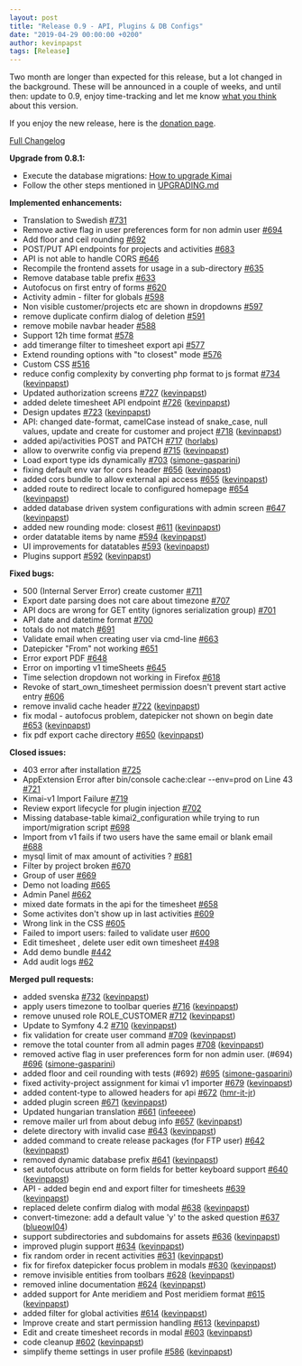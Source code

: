 ```yaml
---
layout: post
title: "Release 0.9 - API, Plugins & DB Configs"
date: "2019-04-29 00:00:00 +0200"
author: kevinpapst
tags: [Release]
---
```


Two month are longer than expected for this release, but a lot changed in the background. These will be announced in a 
couple of weeks, and until then: update to 0.9, enjoy time-tracking and let me know [what you think](https://github.com/kevinpapst/kimai2/issues) about this version.

If you enjoy the new release, here is the [donation page](https://www.kimai.org/donate/). 

[Full Changelog](https://github.com/kevinpapst/kimai2/compare/0.8.1..0.9)

**Upgrade from 0.8.1:**

- Execute the database migrations: [How to upgrade Kimai](https://github.com/kevinpapst/kimai2/blob/master/UPGRADING.md)
- Follow the other steps mentioned in [UPGRADING.md](https://github.com/kevinpapst/kimai2/blob/master/UPGRADING.md)

**Implemented enhancements:**

- Translation to Swedish [\#731](https://github.com/kevinpapst/kimai2/issues/731)
- Remove active flag in user preferences form for non admin user [\#694](https://github.com/kevinpapst/kimai2/issues/694)
- Add floor and ceil rounding [\#692](https://github.com/kevinpapst/kimai2/issues/692)
- POST/PUT API endpoints for projects and activities [\#683](https://github.com/kevinpapst/kimai2/issues/683)
- API is not able to handle CORS [\#646](https://github.com/kevinpapst/kimai2/issues/646)
- Recompile the frontend assets for usage in a sub-directory [\#635](https://github.com/kevinpapst/kimai2/issues/635)
- Remove database table prefix [\#633](https://github.com/kevinpapst/kimai2/issues/633)
- Autofocus on first entry of forms [\#620](https://github.com/kevinpapst/kimai2/issues/620)
- Activity admin - filter for globals [\#598](https://github.com/kevinpapst/kimai2/issues/598)
- Non visible customer/projects etc are shown in dropdowns [\#597](https://github.com/kevinpapst/kimai2/issues/597)
- remove duplicate confirm dialog of deletion [\#591](https://github.com/kevinpapst/kimai2/issues/591)
- remove mobile navbar header [\#588](https://github.com/kevinpapst/kimai2/issues/588)
- Support 12h time format [\#578](https://github.com/kevinpapst/kimai2/issues/578)
- add timerange filter to timesheet export api [\#577](https://github.com/kevinpapst/kimai2/issues/577)
- Extend rounding options with "to closest" mode [\#576](https://github.com/kevinpapst/kimai2/issues/576)
- Custom CSS [\#516](https://github.com/kevinpapst/kimai2/issues/516)
- reduce config complexity by converting php format to js format [\#734](https://github.com/kevinpapst/kimai2/pull/734) ([kevinpapst](https://github.com/kevinpapst))
- Updated authorization screens [\#727](https://github.com/kevinpapst/kimai2/pull/727) ([kevinpapst](https://github.com/kevinpapst))
- added delete timesheet API endpoint [\#726](https://github.com/kevinpapst/kimai2/pull/726) ([kevinpapst](https://github.com/kevinpapst))
- Design updates [\#723](https://github.com/kevinpapst/kimai2/pull/723) ([kevinpapst](https://github.com/kevinpapst))
- API: changed date-format, camelCase instead of snake\_case, null values, update and create for customer and project [\#718](https://github.com/kevinpapst/kimai2/pull/718) ([kevinpapst](https://github.com/kevinpapst))
- added api/activities POST and PATCH [\#717](https://github.com/kevinpapst/kimai2/pull/717) ([horlabs](https://github.com/horlabs))
- allow to overwrite config via prepend [\#715](https://github.com/kevinpapst/kimai2/pull/715) ([kevinpapst](https://github.com/kevinpapst))
- Load export type ids dynamically [\#703](https://github.com/kevinpapst/kimai2/pull/703) ([simone-gasparini](https://github.com/simone-gasparini))
- fixing default env var for cors header [\#656](https://github.com/kevinpapst/kimai2/pull/656) ([kevinpapst](https://github.com/kevinpapst))
- added cors bundle to allow external api access [\#655](https://github.com/kevinpapst/kimai2/pull/655) ([kevinpapst](https://github.com/kevinpapst))
- added route to redirect locale to configured homepage [\#654](https://github.com/kevinpapst/kimai2/pull/654) ([kevinpapst](https://github.com/kevinpapst))
-  added database driven system configurations with admin screen [\#647](https://github.com/kevinpapst/kimai2/pull/647) ([kevinpapst](https://github.com/kevinpapst))
- added new rounding mode: closest [\#611](https://github.com/kevinpapst/kimai2/pull/611) ([kevinpapst](https://github.com/kevinpapst))
- order datatable items by name [\#594](https://github.com/kevinpapst/kimai2/pull/594) ([kevinpapst](https://github.com/kevinpapst))
- UI improvements for datatables [\#593](https://github.com/kevinpapst/kimai2/pull/593) ([kevinpapst](https://github.com/kevinpapst))
- Plugins support [\#592](https://github.com/kevinpapst/kimai2/pull/592) ([kevinpapst](https://github.com/kevinpapst))

**Fixed bugs:**

- 500 \(Internal Server Error\) create customer [\#711](https://github.com/kevinpapst/kimai2/issues/711)
- Export date parsing does not care about timezone [\#707](https://github.com/kevinpapst/kimai2/issues/707)
- API docs are wrong for GET entity \(ignores serialization group\) [\#701](https://github.com/kevinpapst/kimai2/issues/701)
- API date and datetime format [\#700](https://github.com/kevinpapst/kimai2/issues/700)
- totals do not match [\#691](https://github.com/kevinpapst/kimai2/issues/691)
- Validate email when creating user via cmd-line [\#663](https://github.com/kevinpapst/kimai2/issues/663)
- Datepicker "From" not working [\#651](https://github.com/kevinpapst/kimai2/issues/651)
- Error export PDF [\#648](https://github.com/kevinpapst/kimai2/issues/648)
- Error on importing v1 timeSheets [\#645](https://github.com/kevinpapst/kimai2/issues/645)
- Time selection dropdown not working in Firefox [\#618](https://github.com/kevinpapst/kimai2/issues/618)
- Revoke of start\_own\_timesheet permission doesn't prevent start active entry [\#606](https://github.com/kevinpapst/kimai2/issues/606)
- remove invalid cache header [\#722](https://github.com/kevinpapst/kimai2/pull/722) ([kevinpapst](https://github.com/kevinpapst))
- fix modal - autofocus problem, datepicker not shown on begin date [\#653](https://github.com/kevinpapst/kimai2/pull/653) ([kevinpapst](https://github.com/kevinpapst))
- fix pdf export cache directory [\#650](https://github.com/kevinpapst/kimai2/pull/650) ([kevinpapst](https://github.com/kevinpapst))

**Closed issues:**

- 403 error after installation [\#725](https://github.com/kevinpapst/kimai2/issues/725)
- AppExtension Error after bin/console cache:clear --env=prod on Line 43 [\#721](https://github.com/kevinpapst/kimai2/issues/721)
- Kimai-v1 Import Failure [\#719](https://github.com/kevinpapst/kimai2/issues/719)
- Review export lifecycle for plugin injection [\#702](https://github.com/kevinpapst/kimai2/issues/702)
- Missing database-table kimai2\_configuration while trying to run import/migration script [\#698](https://github.com/kevinpapst/kimai2/issues/698)
- Import from v1 fails if two users have the same email or blank email [\#688](https://github.com/kevinpapst/kimai2/issues/688)
- mysql limit of max amount of activities ? [\#681](https://github.com/kevinpapst/kimai2/issues/681)
- Filter by project broken [\#670](https://github.com/kevinpapst/kimai2/issues/670)
- Group of user [\#669](https://github.com/kevinpapst/kimai2/issues/669)
- Demo not loading [\#665](https://github.com/kevinpapst/kimai2/issues/665)
- Admin Panel [\#662](https://github.com/kevinpapst/kimai2/issues/662)
- mixed date formats in the api for the timesheet [\#658](https://github.com/kevinpapst/kimai2/issues/658)
- Some activites don't show up in last activities [\#609](https://github.com/kevinpapst/kimai2/issues/609)
- Wrong link in the CSS [\#605](https://github.com/kevinpapst/kimai2/issues/605)
- Failed to import users: failed to validate user [\#600](https://github.com/kevinpapst/kimai2/issues/600)
- Edit timesheet , delete user edit own timesheet [\#498](https://github.com/kevinpapst/kimai2/issues/498)
- Add demo bundle [\#442](https://github.com/kevinpapst/kimai2/issues/442)
- Add audit logs [\#62](https://github.com/kevinpapst/kimai2/issues/62)

**Merged pull requests:**

- added svenska [\#732](https://github.com/kevinpapst/kimai2/pull/732) ([kevinpapst](https://github.com/kevinpapst))
- apply users timezone to toolbar queries [\#716](https://github.com/kevinpapst/kimai2/pull/716) ([kevinpapst](https://github.com/kevinpapst))
- remove unused role ROLE\_CUSTOMER [\#712](https://github.com/kevinpapst/kimai2/pull/712) ([kevinpapst](https://github.com/kevinpapst))
- Update to Symfony 4.2 [\#710](https://github.com/kevinpapst/kimai2/pull/710) ([kevinpapst](https://github.com/kevinpapst))
- fix validation for create user command [\#709](https://github.com/kevinpapst/kimai2/pull/709) ([kevinpapst](https://github.com/kevinpapst))
- remove the total counter from all admin pages [\#708](https://github.com/kevinpapst/kimai2/pull/708) ([kevinpapst](https://github.com/kevinpapst))
- removed active flag in user preferences form for non admin user. \(\#694\) [\#696](https://github.com/kevinpapst/kimai2/pull/696) ([simone-gasparini](https://github.com/simone-gasparini))
- added floor and ceil rounding with tests \(\#692\) [\#695](https://github.com/kevinpapst/kimai2/pull/695) ([simone-gasparini](https://github.com/simone-gasparini))
- fixed activity-project assignment for kimai v1 importer [\#679](https://github.com/kevinpapst/kimai2/pull/679) ([kevinpapst](https://github.com/kevinpapst))
- added content-type to allowed headers for api [\#672](https://github.com/kevinpapst/kimai2/pull/672) ([hmr-it-jr](https://github.com/hmr-it-jr))
- added plugin screen [\#671](https://github.com/kevinpapst/kimai2/pull/671) ([kevinpapst](https://github.com/kevinpapst))
- Updated hungarian translation [\#661](https://github.com/kevinpapst/kimai2/pull/661) ([infeeeee](https://github.com/infeeeee))
- remove mailer url from about debug info [\#657](https://github.com/kevinpapst/kimai2/pull/657) ([kevinpapst](https://github.com/kevinpapst))
- delete directory with invalid case [\#643](https://github.com/kevinpapst/kimai2/pull/643) ([kevinpapst](https://github.com/kevinpapst))
- added command to create release packages \(for FTP user\) [\#642](https://github.com/kevinpapst/kimai2/pull/642) ([kevinpapst](https://github.com/kevinpapst))
- removed dynamic database prefix [\#641](https://github.com/kevinpapst/kimai2/pull/641) ([kevinpapst](https://github.com/kevinpapst))
- set autofocus attribute on form fields for better keyboard support [\#640](https://github.com/kevinpapst/kimai2/pull/640) ([kevinpapst](https://github.com/kevinpapst))
- API - added begin end and export filter for timesheets [\#639](https://github.com/kevinpapst/kimai2/pull/639) ([kevinpapst](https://github.com/kevinpapst))
- replaced delete confirm dialog with modal [\#638](https://github.com/kevinpapst/kimai2/pull/638) ([kevinpapst](https://github.com/kevinpapst))
- convert-timezone: add a default value 'y' to the asked question [\#637](https://github.com/kevinpapst/kimai2/pull/637) ([blueowl04](https://github.com/blueowl04))
- support subdirectories and subdomains for assets [\#636](https://github.com/kevinpapst/kimai2/pull/636) ([kevinpapst](https://github.com/kevinpapst))
- improved plugin support [\#634](https://github.com/kevinpapst/kimai2/pull/634) ([kevinpapst](https://github.com/kevinpapst))
- fix random order in recent activities [\#631](https://github.com/kevinpapst/kimai2/pull/631) ([kevinpapst](https://github.com/kevinpapst))
- fix for firefox datepicker focus problem in modals [\#630](https://github.com/kevinpapst/kimai2/pull/630) ([kevinpapst](https://github.com/kevinpapst))
- remove invisible entities from toolbars [\#628](https://github.com/kevinpapst/kimai2/pull/628) ([kevinpapst](https://github.com/kevinpapst))
- removed inline documentation [\#624](https://github.com/kevinpapst/kimai2/pull/624) ([kevinpapst](https://github.com/kevinpapst))
- added support for Ante meridiem and Post meridiem format [\#615](https://github.com/kevinpapst/kimai2/pull/615) ([kevinpapst](https://github.com/kevinpapst))
- added filter for global activities [\#614](https://github.com/kevinpapst/kimai2/pull/614) ([kevinpapst](https://github.com/kevinpapst))
- Improve create and start permission handling [\#613](https://github.com/kevinpapst/kimai2/pull/613) ([kevinpapst](https://github.com/kevinpapst))
- Edit and create timesheet records in modal [\#603](https://github.com/kevinpapst/kimai2/pull/603) ([kevinpapst](https://github.com/kevinpapst))
- code cleanup [\#602](https://github.com/kevinpapst/kimai2/pull/602) ([kevinpapst](https://github.com/kevinpapst))
- simplify theme settings in user profile [\#586](https://github.com/kevinpapst/kimai2/pull/586) ([kevinpapst](https://github.com/kevinpapst))


